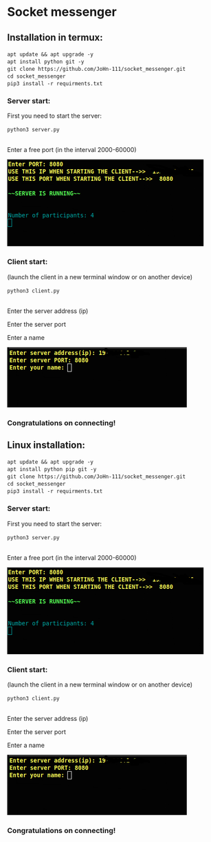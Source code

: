 <h1>Socket messenger</h1>
<h2>Installation in termux:</h2>
<code>apt update && apt upgrade -y</code></br>
<code>apt install python git -y</code></br>
<code>git clone https://github.com/JoHn-111/socket_messenger.git</code></br>
<code>cd socket_messenger</code></br>
<code>pip3 install -r requirments.txt</code>
<h3>Server start:</h3>
<p>First you need to start the server:</p>
<code>python3 server.py</code></br></br>
<p>Enter a free port (in the interval 2000-60000)</p>
<p><img src="images/serv.png" alt="serverimg"></p>
<h3>Client start:</h3>
<p>(launch the client in a new terminal window or on another device)</p>
<code>python3 client.py</code></br></br>
<p>Enter the server address (ip)</p>
<p>Enter the server port</p>
<p>Enter a name</p>
<p><img src="images/client.png" alt="clientimg"></p>
<h3>Congratulations on connecting!</h3>

<h2>Linux installation:</h2>
<code>apt update && apt upgrade -y</code></br>
<code>apt install python pip git -y</code></br>
<code>git clone https://github.com/JoHn-111/socket_messenger.git</code></br>
<code>cd socket_messenger</code></br>
<code>pip3 install -r requirments.txt</code>
<h3>Server start:</h3>
<p>First you need to start the server:</p>
<code>python3 server.py</code></br></br>
<p>Enter a free port (in the interval 2000-60000)</p>
<p><img src="images/serv.png" alt="serverimg"></p>
<h3>Client start:</h3>
<p>(launch the client in a new terminal window or on another device)</p>
<code>python3 client.py</code></br></br>
<p>Enter the server address (ip)</p>
<p>Enter the server port</p>
<p>Enter a name</p>
<p><img src="images/client.png" alt="clientimg"></p>
<h3>Congratulations on connecting!</h3>
